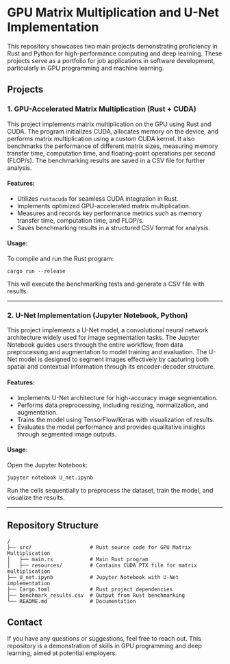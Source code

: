 # GPU Matrix Multiplication and U-Net Implementation

This repository showcases two main projects demonstrating proficiency in Rust and Python for high-performance computing and deep learning. These projects serve as a portfolio for job applications in software development, particularly in GPU programming and machine learning.

## Projects

### 1. GPU-Accelerated Matrix Multiplication (Rust + CUDA)
This project implements matrix multiplication on the GPU using Rust and CUDA. The program initializes CUDA, allocates memory on the device, and performs matrix multiplication using a custom CUDA kernel. It also benchmarks the performance of different matrix sizes, measuring memory transfer time, computation time, and floating-point operations per second (FLOP/s). The benchmarking results are saved in a CSV file for further analysis.

#### Features:
- Utilizes `rustacuda` for seamless CUDA integration in Rust.
- Implements optimized GPU-accelerated matrix multiplication.
- Measures and records key performance metrics such as memory transfer time, computation time, and FLOP/s.
- Saves benchmarking results in a structured CSV format for analysis.

#### Usage:
To compile and run the Rust program:
```
cargo run --release
```
This will execute the benchmarking tests and generate a CSV file with results.

---

### 2. U-Net Implementation (Jupyter Notebook, Python)
This project implements a U-Net model, a convolutional neural network architecture widely used for image segmentation tasks. The Jupyter Notebook guides users through the entire workflow, from data preprocessing and augmentation to model training and evaluation. The U-Net model is designed to segment images effectively by capturing both spatial and contextual information through its encoder-decoder structure.

#### Features:
- Implements U-Net architecture for high-accuracy image segmentation.
- Performs data preprocessing, including resizing, normalization, and augmentation.
- Trains the model using TensorFlow/Keras with visualization of results.
- Evaluates the model performance and provides qualitative insights through segmented image outputs.

#### Usage:
Open the Jupyter Notebook:
```
jupyter notebook U_net.ipynb
```
Run the cells sequentially to preprocess the dataset, train the model, and visualize the results.

---

## Repository Structure
```
/
├── src/                   # Rust source code for GPU Matrix Multiplication
│   ├── main.rs            # Main Rust program
│   ├── resources/         # Contains CUDA PTX file for matrix multiplication
├── U_net.ipynb            # Jupyter Notebook with U-Net implementation
├── Cargo.toml             # Rust project dependencies
├── benchmark_results.csv  # Output from Rust benchmarking
└── README.md              # Documentation
```

## Contact
If you have any questions or suggestions, feel free to reach out. This repository is a demonstration of skills in GPU programming and deep learning, aimed at potential employers.


